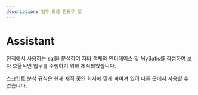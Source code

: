 ```yaml
---
description: 업무 도움 윈도우 앱
---
```


# Assistant

현직에서 사용하는 sql을 분석하여 자바 객체와 인터페이스 및 MyBatis를 작성하여 보다 효율적인 업무를 수행하기 위해 제작되었습니다.

스크립트 분석 규칙은 현재 재직 중인 회사에 맞게 짜여져 있어 다른 곳에서 사용할 수 없습니다.
